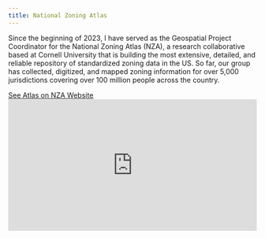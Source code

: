 ```yaml
---
title: National Zoning Atlas
---
```


Since the beginning of 2023, I have served as the Geospatial Project Coordinator for the National Zoning Atlas (NZA), a research collaborative based at Cornell University that is building the most extensive, detailed, and reliable repository of standardized zoning data in the US. So far, our group has collected, digitized, and mapped zoning information for over 5,000 jurisdictions covering over 100 million people across the country.


<link rel="stylesheet" href="https://cdnjs.cloudflare.com/ajax/libs/font-awesome/4.7.0/css/font-awesome.min.css">
<a href="https://www.zoningatlas.org/atlas/" target="_blank">See Atlas on NZA Website <i class="fa fa-external-link"></i></a>

<style>.embed-container {position: relative; padding-bottom: 53%; height: 0; max-width: 100%;} .embed-container iframe, .embed-container object, .embed-container iframe{position: absolute; top: 0; left: 0; width: 100%; height: 100%;} small{position: absolute; z-index: 40; bottom: 0; margin-bottom: -15px;}</style><div class="embed-container"><iframe width="850" height="450" frameborder="0" scrolling="no" marginheight="0" marginwidth="0" title="National Zoning Atlas" src="https://www.zoningatlas.org/atlas/?lat=39.75342&lng=-104.99967&zoom=11.537&basemap=basemap-plain&overlays=tribal-lands%2Cprotected-lands&filters=%7B%22family1_parking%22%3A%22yes%22%2C%22family1_heightcap%22%3A%22yes%22%2C%22family1_minlotacres_min%22%3A0%2C%22family1_minlotacres_max%22%3Anull%2C%22family2_parking%22%3A%22yes%22%2C%22family2_heightcap%22%3A%22yes%22%2C%22family2_elderlyonly%22%3A%22no%22%2C%22family2_minlotacres_min%22%3A0%2C%22family2_minlotacres_max%22%3Anull%2C%22family3_parking%22%3A%22yes%22%2C%22family3_heightcap%22%3A%22yes%22%2C%22family3_elderlyonly%22%3A%22no%22%2C%22family3_sewage%22%3A%22no%22%2C%22family3_transit%22%3A%22no%22%2C%22family3_minlotacres_min%22%3A0%2C%22family3_minlotacres_max%22%3Anull%2C%22family4_parking%22%3A%22yes%22%2C%22family4_heightcap%22%3A%22yes%22%2C%22family4_elderlyonly%22%3A%22no%22%2C%22family4_sewage%22%3A%22no%22%2C%22family4_transit%22%3A%22no%22%2C%22family4_minlotacres_min%22%3A0%2C%22family4_minlotacres_max%22%3Anull%2C%22accessory_occupancy%22%3A%22yes%22%2C%22family1_treatment%22%3A%5B%22allowed%22%5D%2C%22family2_treatment%22%3A%5B%22allowed%22%5D%2C%22family3_treatment%22%3A%5B%22allowed%22%5D%2C%22family4_treatment%22%3A%5B%22allowed%22%5D%2C%22accessory_treatment%22%3A%5B%22allowed%22%5D%2C%22plannedresidential_treatment%22%3A%5B%22allowed%22%5D%2C%22family1_minlotacres_varies%22%3Afalse%2C%22family2_minlotacres_varies%22%3Afalse%2C%22family3_minlotacres_varies%22%3Afalse%2C%22family4_minlotacres_varies%22%3Afalse%2C%22family1_treatment_enablefilter%22%3Afalse%2C%22family1_parking_enablefilter%22%3Afalse%2C%22family1_heightcap_enablefilter%22%3Afalse%2C%22family1_minlotacres_enablefilter%22%3Afalse%2C%22family2_treatment_enablefilter%22%3Afalse%2C%22family2_parking_enablefilter%22%3Afalse%2C%22family2_heightcap_enablefilter%22%3Afalse%2C%22family2_elderlyonly_enablefilter%22%3Afalse%2C%22family2_minlotacres_enablefilter%22%3Afalse%2C%22family3_treatment_enablefilter%22%3Afalse%2C%22family3_parking_enablefilter%22%3Afalse%2C%22family3_heightcap_enablefilter%22%3Afalse%2C%22family3_elderlyonly_enablefilter%22%3Afalse%2C%22family3_sewage_enablefilter%22%3Afalse%2C%22family3_transit_enablefilter%22%3Afalse%2C%22family3_minlotacres_enablefilter%22%3Afalse%2C%22family4_treatment_enablefilter%22%3Afalse%2C%22family4_parking_enablefilter%22%3Afalse%2C%22family4_heightcap_enablefilter%22%3Afalse%2C%22family4_elderlyonly_enablefilter%22%3Afalse%2C%22family4_sewage_enablefilter%22%3Afalse%2C%22family4_transit_enablefilter%22%3Afalse%2C%22family4_minlotacres_enablefilter%22%3Afalse%2C%22accessory_treatment_enablefilter%22%3Afalse%2C%22accessory_occupancy_enablefilter%22%3Afalse%2C%22plannedresidential_treatment_enablefilter%22%3Afalse%7D"></iframe></div>


